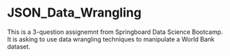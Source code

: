 # JSON_Data_Wrangling
This  is a 3-question assignemnt from Springboard Data Science Bootcamp. It is asking to use data wrangling techniques to manipulate a World Bank dataset.  

